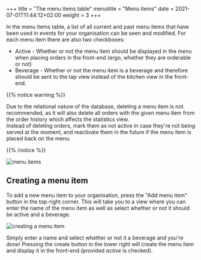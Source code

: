 +++
title = "The menu items table"
menutitle = "Menu items"
date =  2021-07-01T11:44:12+02:00
weight = 3
+++

In the menu items table, a list of all current and past menu items that have been used in events for your organisation can be seen and modified. For each menu item there are also two checkboxes:

* Active - Whether or not the menu item should be displayed in the menu when placing orders in the front-end (ergo, whether they are orderable or not)
* Beverage - Whether or not the menu item is a beverage and therefore should be sent to the tap view instead of the kitchen view in the front-end.

{{% notice warning %}}

Due to the relational nature of the database, deleting a menu item is not recommended, as it will also delete all orders with the given menu item from the order history which affects the statistics view.  
Instead of deleting orders, mark them as not active in case they're not being served at the moment, and reactivate them in the future if the menu item is placed back on the menu.

{{% /notice %}}

![menu items](/images/ordsys/admin/menuitems.png)

## Creating a menu item

To add a new menu item to your organisation, press the "Add menu item" button in the top-right corner. This will take you to a view where you can enter the name of the menu item as well as select whether or not it should be active and a beverage.

![creating a menu item](/images/ordsys/admin/menuitem_create.png)

Simply enter a name and select whether or not it a beverage and you're done! Pressing the create button in the lower right will create the menu item and display it in the front-end (provided *active* is checked).